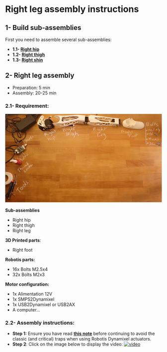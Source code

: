 # Right leg assembly instructions


## 1- Build sub-assemblies

First you need to assemble several sub-assemblies:
- **1.1- [Right hip](./left_hip_assembly_instructions.md)**
- **1.2- [Right thigh](./left_thigh_assembly_instructions.md)**
- **1.3- [Right shin](./left_shin_assembly_instructions.md)**



## 2- Right leg assembly


- Preparation: 5 min
- Assembly: 20-25 min


### 2.1- Requirement:
![](../img/right_leg_assembly_BOM.jpg)

**Sub-assemblies**
- Right hip
- Right thigh
- Right leg

**3D Printed parts**:
- Right foot

**Robotis parts:**
- 16x Bolts M2.5x4
- 32x Bolts M2x3

**Motor configuration:**
- 1x Alimentation 12V
- 1x SMPS2Dynamixel
- 1x USB2Dynamixel or USB2AX
- A computer...



### 2.2- Assembly instructions:

- **Step 1:** Ensure you have read [**this note**](//github.com/matthieu-lapeyre/Robotis-library/blob/master/doc/robotis_tricks.md) before continuing to avoid the classic (and critical) traps when using Robotis Dynamixel actuators.
- **Step 2**: Click on the image below to display the video:
[![video](http://img.youtube.com/vi/_NwoFPaXKUg/0.jpg)](http://youtu.be/_NwoFPaXKUg)
